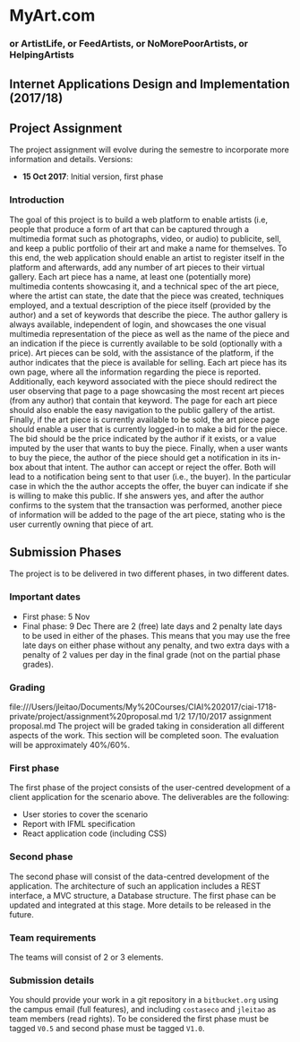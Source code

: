 # **MyArt.com**
### or ArtistLife, or FeedArtists, or NoMorePoorArtists, or HelpingArtists
## Internet Applications Design and Implementation (2017/18)
## Project Assignment
The project assignment will evolve during the semestre to incorporate more information and
details.
Versions:
- **15 Oct 2017**: Initial version, first phase
### Introduction
The goal of this project is to build a web platform to enable artists (i.e, people that
produce a form of art that can be captured through a multimedia format such as
photographs, video, or audio) to publicite, sell, and keep a public portfolio of their art
and make a name for themselves.
To this end, the web application should enable an artist to register itself in the
platform and afterwards, add any number of art pieces to their virtual gallery. Each art
piece has a name, at least one (potentially more) multimedia contents showcasing it, and a
technical spec of the art piece, where the artist can state, the date that the piece was
created, techniques employed, and a textual description of the piece itself (provided by
the author) and a set of keywords that describe the piece. The author gallery is always
available, independent of login, and showcases the one visual multimedia representation of
the piece as well as the name of the piece and an indication if the piece is currently
available to be sold (optionally with a price).
Art pieces can be sold, with the assistance of the platform, if the author indicates that
the piece is available for selling. Each art piece has its own page, where all the
information regarding the piece is reported. Additionally, each keyword associated with
the piece should redirect the user observing that page to a page showcasing the most
recent art pieces (from any author) that contain that keyword. The page for each art piece
should also enable the easy navigation to the public gallery of the artist. Finally, if
the art piece is currently available to be sold, the art piece page should enable a user
that is currently logged-in to make a bid for the piece. The bid should be the price
indicated by the author if it exists, or a value imputed by the user that wants to buy the
piece.
Finally, when a user wants to buy the piece, the author of the piece should get a
notification in its in-box about that intent. The author can accept or reject the offer.
Both will lead to a notification being sent to that user (i.e., the buyer). In the
particular case in which the the author accepts the offer, the buyer can indicate if she
is willing to make this public. If she answers yes, and after the author confirms to the
system that the transaction was performed, another piece of information will be added to
the page of the art piece, stating who is the user currently owning that piece of art.
## Submission Phases
The project is to be delivered in two different phases, in two different dates.
### Important dates
* First phase: 5 Nov
* Final phase: 9 Dec
There are 2 (free) late days and 2 penalty late days to be used in either of the phases.
This means that you may use the free late days on either phase without any penalty, and
two extra days with a penalty of 2 values per day in the final grade (not on the partial
phase grades).
### Grading
file:///Users/jleitao/Documents/My%20Courses/CIAI%202017/ciai-1718-private/project/assignment%20proposal.md 1/2
17/10/2017 assignment proposal.md
The project will be graded taking in consideration all different aspects of the work. This
section will be completed soon. The evaluation will be approximately 40%/60%.
### First phase
The first phase of the project consists of the user-centred development of a client
application for the scenario above.
The deliverables are the following:
- User stories to cover the scenario
- Report with IFML specification
- React application code (including CSS)
### Second phase
The second phase will consist of the data-centred development of the application. The
architecture of such an application includes a REST interface, a MVC structure, a Database
structure. The first phase can be updated and integrated at this stage. More details to be
released in the future.
### Team requirements
The teams will consist of 2 or 3 elements.
### Submission details
You should provide your work in a git repository in a `bitbucket.org` using the campus
email (full features), and including `costaseco` and `jleitao` as team members (read
rights). To be considered the first phase must be tagged `V0.5` and second phase must be
tagged `V1.0`.
